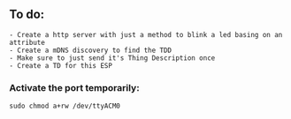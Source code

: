 ## To do:
    - Create a http server with just a method to blink a led basing on an attribute
    - Create a mDNS discovery to find the TDD
    - Make sure to just send it's Thing Description once
    - Create a TD for this ESP

### Activate the port temporarily:
    sudo chmod a+rw /dev/ttyACM0
